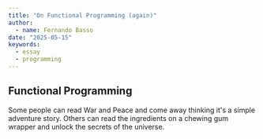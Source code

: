 ```yaml
---
title: "On Functional Programming (again)"
author:
  - name: Fernando Basso
date: "2025-05-15"
keywords:
  - essay
  - programming
---
```


## Functional Programming

Some people can read War and Peace and come away thinking it's a simple adventure story.
Others can read the ingredients on a chewing gum wrapper and unlock the secrets of the universe.
